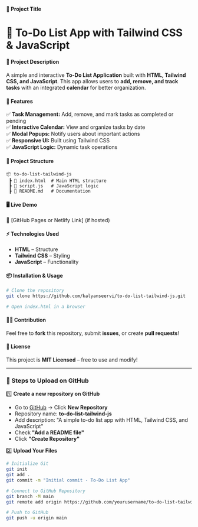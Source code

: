
#### **📌 Project Title**  
# 📝 To-Do List App with Tailwind CSS & JavaScript  

#### **📄 Project Description**  
A simple and interactive **To-Do List Application** built with **HTML, Tailwind CSS, and JavaScript**. This app allows users to **add, remove, and track tasks** with an integrated **calendar** for better organization.  

#### **🚀 Features**  
✅ **Task Management:** Add, remove, and mark tasks as completed or pending  
✅ **Interactive Calendar:** View and organize tasks by date  
✅ **Modal Popups:** Notify users about important actions  
✅ **Responsive UI:** Built using Tailwind CSS  
✅ **JavaScript Logic:** Dynamic task operations  

#### **📂 Project Structure**  
```
📦 to-do-list-tailwind-js
 ┣ 📜 index.html  # Main HTML structure
 ┣ 📜 script.js   # JavaScript logic
 ┣ 📜 README.md   # Documentation
```  

#### **🖥️ Live Demo**  
🔗 [GitHub Pages or Netlify Link] (if hosted)  

#### **⚡ Technologies Used**  
- **HTML** – Structure  
- **Tailwind CSS** – Styling  
- **JavaScript** – Functionality  

#### **📦 Installation & Usage**  
```bash
# Clone the repository
git clone https://github.com/kalyanseervi/to-do-list-tailwind-js.git

# Open index.html in a browser
```

#### **👨‍💻 Contribution**  
Feel free to **fork** this repository, submit **issues**, or create **pull requests**!  

#### **📜 License**  
This project is **MIT Licensed** – free to use and modify!  

---

### **📌 Steps to Upload on GitHub**  

1️⃣ **Create a new repository on GitHub**  
- Go to [GitHub](https://github.com/) → Click **New Repository**  
- Repository name: **to-do-list-tailwind-js**  
- Add description: "A simple to-do list app with HTML, Tailwind CSS, and JavaScript"  
- Check **"Add a README file"**  
- Click **"Create Repository"**  

2️⃣ **Upload Your Files**  
```bash
# Initialize Git
git init
git add .
git commit -m "Initial commit - To-Do List App"

# Connect to GitHub Repository
git branch -M main
git remote add origin https://github.com/yourusername/to-do-list-tailwind-js.git

# Push to GitHub
git push -u origin main
```
